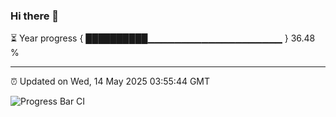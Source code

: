 ### Hi there 👋

⏳ Year progress { ██████████▁▁▁▁▁▁▁▁▁▁▁▁▁▁▁▁▁▁▁▁ } 36.48 %

---

⏰ Updated on Wed, 14 May 2025 03:55:44 GMT

![Progress Bar CI](https://github.com/IshwaranRudhara/GIT-ACTION/workflows/Progress%20Bar%20CI/badge.svg)
